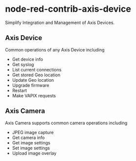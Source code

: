 # node-red-contrib-axis-device

Simplify Integration and Management of Axis Devices.

## Axis Device
Common operations of any Axis Device including
* Get device info
* Get syslog
* List current connections
* Get stored Geo location
* Update Geo location
* Upgrade firmware
* Restart
* Make VAPIX requests

## Axis Camera
Axis Camera supports common camera operations including
* JPEG image capture
* Get camera info
* Get image settings
* Set image settings
* Upload image overlay
